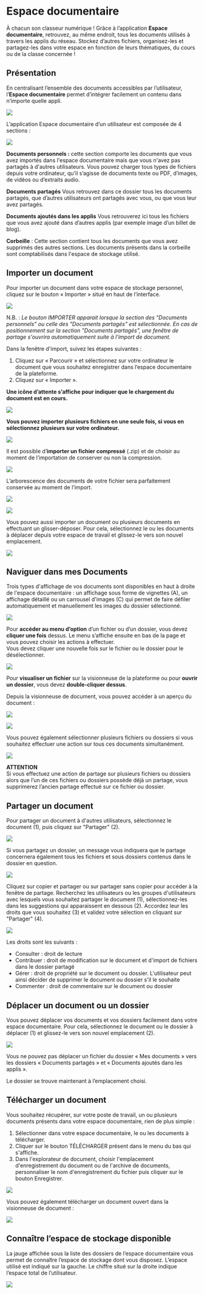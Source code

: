 # Espace documentaire

À chacun son classeur numérique ! Grâce à l’application **Espace documentaire**, retrouvez, au même endroit, tous les documents utilisés à travers les applis du réseau. Stockez d’autres fichiers, organisez-les et partagez-les dans votre espace en fonction de leurs thématiques, du cours ou de la classe concernée !

## Présentation

En centralisant l’ensemble des documents accessibles par l’utilisateur, l’**Espace documentaire** permet d’intégrer facilement un contenu dans n’importe quelle appli.



![](.gitbook/assets/espacedoc-presentation.png)

L’application Espace documentaire d’un utilisateur est composée de 4 sections :

![](.gitbook/assets/espacedoc-sections.png)

**Documents personnels :** cette section comporte les documents que vous avez importés dans l'espace documentaire mais que vous n'avez pas partagés à d'autres utilisateurs. Vous pouvez charger tous types de fichiers depuis votre ordinateur, qu’il s’agisse de documents texte ou PDF, d’images, de vidéos ou d’extraits audio.

**Documents partagés** Vous retrouvez dans ce dossier tous les documents partagés, que d’autres utilisateurs ont partagés avec vous, ou que vous leur avez partagés.

**Documents ajoutés dans les applis** Vous retrouverez ici tous les fichiers que vous avez ajouté dans d’autres applis \(par exemple image d’un billet de blog\).

**Corbeille** : Cette section contient tous les documents que vous avez supprimés des autres sections. Les documents présents dans la corbeille sont comptabilisés dans l'espace de stockage utilisé. 

## Importer un document

Pour importer un document dans votre espace de stockage personnel, cliquez sur le bouton « Importer » situé en haut de l’interface.

![](.gitbook/assets/one_espacedoc-importer.png)

N.B. : _Le bouton IMPORTER apparait lorsque la section des "Documents personnels" ou celle des "Documents partagés" est sélectionnée. En cas de positionnement sur la section "Documents partagés", une fenêtre de partage s'ouvrira automatiquement suite à l'import de document._ 

Dans la fenêtre d'import, suivez les étapes suivantes :

1. Cliquez sur « Parcourir » et sélectionnez sur votre ordinateur le document que vous souhaitez enregistrer dans l’espace documentaire de la plateforme.
2. Cliquez sur « Importer ».

**Une icône d’attente s’affiche pour indiquer que le chargement du document est en cours.**

![](.gitbook/assets/espacedocone_10-1%20%282%29.JPG)

**Vous pouvez importer plusieurs fichiers en une seule fois, si vous en sélectionnez plusieurs sur votre ordinateur.**

![](.gitbook/assets/espacedocone_11-2-1-1.JPG)

Il est possible d’**importer un fichier compressé** \(.zip\) et de choisir au moment de l’importation de conserver ou non la compression. 

![](.gitbook/assets/esp-doc-one-1.png)

L’arborescence des documents de votre fichier sera parfaitement conservée au moment de l’import.

![](.gitbook/assets/esp-doc-one-3bis.png)

![](.gitbook/assets/esp-doc-one-4bis.png)

Vous pouvez aussi importer un document ou plusieurs documents en effectuant un glisser-déposer. Pour cela, sélectionnez le ou les documents à déplacer depuis votre espace de travail et glissez-le vers son nouvel emplacement.

![](.gitbook/assets/espacedocone_5-glisser-deposer-1%20%283%29.JPG)

## Naviguer dans mes Documents

Trois types d'affichage de vos documents sont disponibles en haut à droite de l'espace documentaire  : un affichage sous forme de vignettes \(A\), un affichage détaillé ou un carrousel d'images \(C\) qui permet de faire défiler automatiquement et manuellement les images du dossier sélectionné.  

![](.gitbook/assets/vue-visionneuse.png)



Pour **accéder au menu d’option** d’un fichier ou d’un dossier, vous devez **cliquer une fois** dessus. Le menu s’affiche ensuite en bas de la page et vous pouvez choisir les actions à effectuer.  
Vous devez cliquer une nouvelle fois sur le fichier ou le dossier pour le désélectionner.

![](.gitbook/assets/espacedocone_7-options-1-1-1.JPG)

Pour **visualiser un fichier** sur la visionneuse de la plateforme ou pour **ouvrir un dossier**, vous devez **double-cliquer dessus**.

Depuis la visionneuse de document, vous pouvez accéder à un aperçu du document :

![](.gitbook/assets/one_espacedoc-visionneuse.png)

![](.gitbook/assets/one_espacedoc-appercu2.png)

Vous pouvez également sélectionner plusieurs fichiers ou dossiers si vous souhaitez effectuer une action sur tous ces documents simultanément.

![](.gitbook/assets/espacedocone_8-multiselection-1-1.JPG)

**ATTENTION**  
Si vous effectuez une action de partage sur plusieurs fichiers ou dossiers alors que l’un de ces fichiers ou dossiers possède déjà un partage, vous supprimerez l’ancien partage effectué sur ce fichier ou dossier.

## Partager un document

Pour partager un document à d'autres utilisateurs, sélectionnez le document \(1\), puis cliquez sur "Partager" \(2\).

![](.gitbook/assets/2018-08-23_17h45_10-1-1-1.png)

Si vous partagez un dossier, un message vous indiquera que le partage concernera également tous les fichiers et sous dossiers contenus dans le dossier en question.

![](.gitbook/assets/image-6-1%20%281%29.png)

Cliquez sur copier et partager ou sur partager sans copier pour accéder à la fenêtre de partage. Recherchez les utilisateurs ou les groupes d'utilisateurs avec lesquels vous souhaitez partager le document \(1\), sélectionnez-les dans les suggestions qui apparaissent en dessous \(2\). Accordez leur les droits que vous souhaitez \(3\) et validez votre sélection en cliquant sur "Partager" \(4\).

![](.gitbook/assets/2018-08-23_17h48_11-2.png)

Les droits sont les suivants :

* Consulter : droit de lecture
* Contribuer : droit de modification sur le document et d'import de fichiers dans le dossier partagé
* Gérer : droit de propriété sur le document ou dossier. L'utilisateur peut ainsi décider de supprimer le document ou dossier s'il le souhaite
* Commenter : droit de commentaire sur le document ou dossier

## Déplacer un document ou un dossier

Vous pouvez déplacer vos documents et vos dossiers facilement dans votre espace documentaire. Pour cela, sélectionnez le document ou le dossier à déplacer \(1\) et glissez-le vers son nouvel emplacement \(2\).

![](.gitbook/assets/espacedocone_6-dossiers-2-1.JPG)

Vous ne pouvez pas déplacer un fichier du dossier « Mes documents » vers les dossiers « Documents partagés » et « Documents ajoutés dans les applis ».

Le dossier se trouve maintenant à l’emplacement choisi.

## Télécharger un document

Vous souhaitez récupérer, sur votre poste de travail, un ou plusieurs documents présents dans votre espace documentaire,  rien de plus simple : 

1. Sélectionner dans votre espace documentaire, le ou les documents à télécharger.
2. Cliquer sur le bouton TÉLÉCHARGER présent dans le menu du bas qui s'affiche.
3. Dans l'explorateur de document, choisir l'emplacement d'enregistrement du document ou de l'archive de documents, personnaliser le nom d'enregistrement du fichier puis cliquer sur le bouton Enregistrer.

![](.gitbook/assets/one_espacedoc-telecharger1.png)

 Vous pouvez également télécharger un document ouvert dans la visionneuse de document : 

![](.gitbook/assets/one_espacedoc-telechargervisionneuse.png)

## Connaître l’espace de stockage disponible

La jauge affichée sous la liste des dossiers de l’espace documentaire vous permet de connaître l’espace de stockage dont vous disposez. L’espace utilisé est indiqué sur la gauche. Le chiffre situé sur la droite indique l’espace total de l’utilisateur.

![](.gitbook/assets/espacedocone_9-1%20%281%29.JPG)


